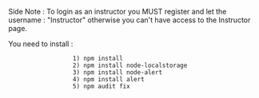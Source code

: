 Side Note : To login as an instructor you MUST register and let the username : "Instructor" otherwise you can't have access to the Instructor page.

You need to install : 

                      1) npm install
                      2) npm install node-localstorage  
                      3) npm install node-alert
                      4) npm install alert
                      5) npm audit fix
